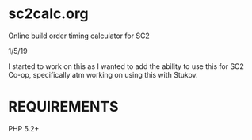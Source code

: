 sc2calc.org
===========

Online build order timing calculator for SC2

1/5/19

I started to work on this as I wanted to add the ability to use this for SC2 Co-op, specifically atm working on using this with Stukov.

REQUIREMENTS
============

PHP 5.2+

